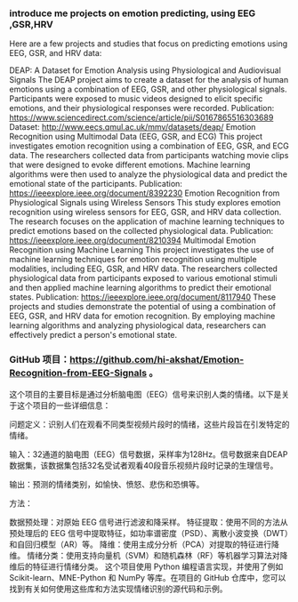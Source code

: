 ### introduce me projects on emotion predicting, using EEG ,GSR,HRV
Here are a few projects and studies that focus on predicting emotions using EEG, GSR, and HRV data:

DEAP: A Dataset for Emotion Analysis using Physiological and Audiovisual Signals
The DEAP project aims to create a dataset for the analysis of human emotions using a combination of EEG, GSR, and other physiological signals. Participants were exposed to music videos designed to elicit specific emotions, and their physiological responses were recorded.
Publication: https://www.sciencedirect.com/science/article/pii/S0167865516303689
Dataset: http://www.eecs.qmul.ac.uk/mmv/datasets/deap/
Emotion Recognition using Multimodal Data (EEG, GSR, and ECG)
This project investigates emotion recognition using a combination of EEG, GSR, and ECG data. The researchers collected data from participants watching movie clips that were designed to evoke different emotions. Machine learning algorithms were then used to analyze the physiological data and predict the emotional state of the participants.
Publication: https://ieeexplore.ieee.org/document/8392230
Emotion Recognition from Physiological Signals using Wireless Sensors
This study explores emotion recognition using wireless sensors for EEG, GSR, and HRV data collection. The research focuses on the application of machine learning techniques to predict emotions based on the collected physiological data.
Publication: https://ieeexplore.ieee.org/document/8210394
Multimodal Emotion Recognition using Machine Learning
This project investigates the use of machine learning techniques for emotion recognition using multiple modalities, including EEG, GSR, and HRV data. The researchers collected physiological data from participants exposed to various emotional stimuli and then applied machine learning algorithms to predict their emotional states.
Publication: https://ieeexplore.ieee.org/document/8117940
These projects and studies demonstrate the potential of using a combination of EEG, GSR, and HRV data for emotion recognition. By employing machine learning algorithms and analyzing physiological data, researchers can effectively predict a person's emotional state.

### GitHub 项目：https://github.com/hi-akshat/Emotion-Recognition-from-EEG-Signals 。

这个项目的主要目标是通过分析脑电图（EEG）信号来识别人类的情绪。以下是关于这个项目的一些详细信息：

问题定义：识别人们在观看不同类型视频片段时的情绪，这些片段旨在引发特定的情绪。

输入：32通道的脑电图（EEG）信号数据，采样率为128Hz。信号数据来自DEAP数据集，该数据集包括32名受试者观看40段音乐视频片段时记录的生理信号。

输出：预测的情绪类别，如愉快、愤怒、悲伤和恐惧等。

方法：

数据预处理：对原始 EEG 信号进行滤波和降采样。
特征提取：使用不同的方法从预处理后的 EEG 信号中提取特征，如功率谱密度（PSD）、离散小波变换（DWT）和自回归模型（AR）等。
降维：使用主成分分析（PCA）对提取的特征进行降维。
情绪分类：使用支持向量机（SVM）和随机森林（RF）等机器学习算法对降维后的特征进行情绪分类。
这个项目使用 Python 编程语言实现，并使用了例如 Scikit-learn、MNE-Python 和 NumPy 等库。在项目的 GitHub 仓库中，您可以找到有关如何使用这些库和方法实现情绪识别的源代码和示例。